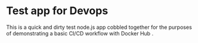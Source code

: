 # Test app for Devops

This is a quick and dirty test node.js app cobbled together for the purposes of demonstrating a basic CI/CD workflow with Docker Hub .
